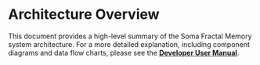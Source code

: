 # Architecture Overview

This document provides a high-level summary of the Soma Fractal Memory system architecture. For a more detailed explanation, including component diagrams and data flow charts, please see the **[Developer User Manual](DEVELOPER_MANUAL.md)**.
